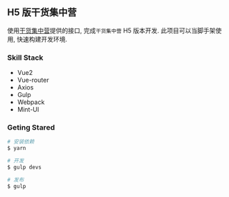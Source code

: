 ## H5 版干货集中营

使用[干货集中营](http://gank.io/api)提供的接口, 完成`干货集中营` H5 版本开发. 此项目可以当脚手架使用, 快速构建开发环境.

### Skill Stack

- Vue2
- Vue-router
- Axios
- Gulp
- Webpack
- Mint-UI

### Geting Stared

```bash
# 安装依赖
$ yarn

# 开发 
$ gulp devs

# 发布
$ gulp
```
